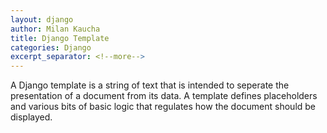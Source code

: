 ```yaml
---
layout: django
author: Milan Kaucha
title: Django Template
categories: Django
excerpt_separator: <!--more-->
---
```


A Django template is a string of text that is intended to seperate the presentation of a document from its data. A template defines placeholders and various bits of basic logic that regulates how the document should be displayed.
